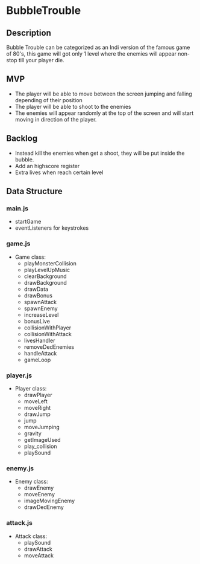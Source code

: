 # BubbleTrouble

## Description

Bubble Trouble can be categorized as an Indi version of the famous game of 80's, this game will got only 1 level where
the enemies will appear non-stop till your player die.

## MVP

- The player will be able to move between the screen jumping and falling depending of their position
- The player will be able to shoot to the enemies
- The enemies will appear randomly at the top of the screen and will start moving in direction of the player.

## Backlog

- Instead kill the enemies when get a shoot, they will be put inside the bubble.
- Add an highscore register
- Extra lives when reach certain level

## Data Structure

### main.js

- startGame
- eventListeners for keystrokes

### game.js

- Game class:
    - playMonsterCollision
    - playLevelUpMusic
    - clearBackground
    - drawBackground
    - drawData
    - drawBonus
    - spawnAttack
    - spawnEnemy
    - increaseLevel
    - bonusLive
    - collisionWithPlayer
    - collisionWithAttack
    - livesHandler
    - removeDedEnemies
    - handleAttack
    - gameLoop

### player.js

- Player class:
    - drawPlayer
    - moveLeft
    - moveRight
    - drawJump
    - jump
    - moveJumping
    - gravity
    - getImageUsed
    - play_collision
    - playSound

### enemy.js

- Enemy class:
    - drawEnemy
    - moveEnemy
    - imageMovingEnemy
    - drawDedEnemy

### attack.js

- Attack class:
    - playSound
    - drawAttack
    - moveAttack
